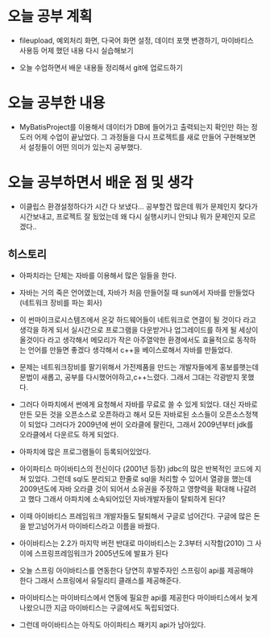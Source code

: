 # 오늘 공부 계획
* fileupload, 예외처리 화면, 다국어 화면 설정, 데이터 포맷 변경하기, 마이바티스 사용등 어제 했던 내용
다시 실습해보기

* 오늘 수업하면서 배운 내용들 정리해서 git에 업로드하기
# 오늘 공부한 내용
* MyBatisProject를 이용해서 데이터가 DB에 들어가고 출력되는지 확인만 하는 정도러 어제 수업이 끝났었다.
그 과정들을 다시 프로젝트를 새로 만들어 구현해보면서 설정들이 어떤 의미가 있는지 공부했다.

# 오늘 공부하면서 배운 점 및 생각
* 이클립스 환경설정하다가 시간 다 보냈다... 공부할건 많은데 뭐가 문제인지 찾다가 시간보내고,
프로젝트 잘 됬었는데 왜 다시 실행시키니 안되냐 뭐가 문제인지 모르겠다..
## 히스토리 
* 아파치라는 단체는 자바를 이용해서 많은 일들을 한다.
* 자바는 거의 죽은 언어였는데, 자바가 처음 만들어질 때 sun에서 자바를 만들었다 (네트워크 장비를 파는 회사)
* 이 썬마이크로시스템즈에서 온갖 하드웨어들이 네트워크로 연결이 될 것이다 라고 생각을 하게 되서 실시간으로 프로그램을 다운받거나 
업그레이드를 하게 될 세상이 올것이다 라고 생각해서 메모리가 작은 아주열악한 환경에서도 효율적으로 동작하는
언어를 만들면 좋겠다 생각해서 c++을 베이스로해서 자바를 만들었다. 
* 문제는 네트워크장비를 팔기위해서 가전제품을 만드는 개발자들에게 홍보를햇는데
문법이 새롭고, 공부를 다시했어야하고,c++느렸다. 그래서 그대는 각광받지 못했다.
* 그러다 아파치에서 썬에게 요청해서 자바를 무료로 쓸 수 있게 되었다.
대신 자바로 만든 모든 것을 오픈소스로 오픈하라고 해서 모든 자바로된 소스들이 오픈소스정책이 되었다
그러다가 2009년에 썬이 오라클에 팔린다, 그래서 2009년부터 jdk를 오라클에서 다운르도 하게 되었다.

* 아파치에 많은 프로그램들이 등록되어있었다.
* 아이파티스 마이바티스의 전신이다 (2001년 등장) jdbc의 많은 반복적인 코드에 지쳐 있었다.
그런데 sql도 분리되고 한줄로 sql을 처리할 수 있어서 열광을 했는데
2009년도에 자바 오라클 것이 되어서 소유권을 주장하고 영향력을 확대해 나갈려고 했다
그래서 아파치에 소속되어있던 자바개발자들이 탈퇴하게 된다?
* 이때 아이바티스 프레임워크 개발자들도 탈퇴해서 구글로 넘어간다.
구글에 많은 돈을 받고넘어가서 마이바티스라고 이름을 바꿨다.
* 아이바티스는 2.2가 마지막 버전 반대로 마이바티스는 2.3부터 시작함(2010)
그 사이에 스프링프레임워크가 2005년도에 발표가 된다

* 오늘 스프링 아이바티스를 연동한다 당연히 후발주자인 스프링이 api를 제공해야 한다 그래서 스프링에서 유틸리티 클래스를
제공해준다.
* 마이바티스는 마이바티스에서 연동에 필요한 api를 제공한다 마이바티스에서 늦게 나왔으니깐
지금 마이바티스는 구글에서도 독립되었다.
* 그런데 마이바티스는 아직도 아이파티스 패키지 api가 남아있다.